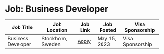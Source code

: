 # Job: Business Developer

| Job Title | Job Location | Job Link | Job Posted | Visa Sponsorship |
| --- | --- | --- | --- | --- |
| Business Developer | Stockholm, Sweden | [Apply](https://careers.improvin.com/jobs/2808213-business-developer) | May 15, 2023 | Visa Sponsorship |
